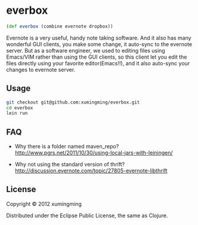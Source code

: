 # everbox

```clojure
(def everbox (combine evernote dropbox))
```

Evernote is a very useful, handy note taking software. And it also has many
wonderful GUI clients, you make some change, it auto-sync to the evernote server.
But as a software engineer, we used to editing files using Emacs/VIM rather than
using the GUI clients, so this client let you edit the files directly using your
favorite editor(Emacs!!), and it also auto-sync your changes to evernote server.

## Usage

```bash
git checkout git@github.com:xumingming/everbox.git
cd everbox
lein run
```
## FAQ
* Why there is a folder named maven_repo?
  http://www.pgrs.net/2011/10/30/using-local-jars-with-leiningen/

* Why not using the standard version of thrift?
   http://discussion.evernote.com/topic/27805-evernote-libthrift

## License

Copyright © 2012 xumingming

Distributed under the Eclipse Public License, the same as Clojure.
